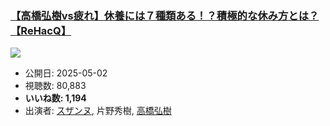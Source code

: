### [【高橋弘樹vs疲れ】休養には７種類ある！？積極的な休み方とは？【ReHacQ】](https://www.youtube.com/watch?v=Sub-7uYqL8Q)
[![](https://img.youtube.com/vi/Sub-7uYqL8Q/sddefault.jpg)](https://www.youtube.com/watch?v=Sub-7uYqL8Q)
-   公開日: 2025-05-02
-   視聴数: 80,883
-   **いいね数: 1,194**
-   出演者: [スザンヌ](/rehacq_fan/people/スザンヌ "wikilink"), 片野秀樹, [高橋弘樹](/rehacq_fan/people/高橋弘樹 "wikilink")
